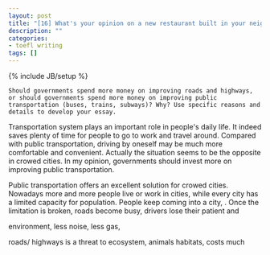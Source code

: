 ```yaml
---
layout: post
title: "[16] What's your opinion on a new restaurant built in your neighborhood?"
description: ""
categories:
- toefl writing
tags: []
---
```

{% include JB/setup %}

	Should governments spend more money on improving roads and highways, or should governments spend more money on improving public transportation (buses, trains, subways)? Why? Use specific reasons and details to develop your essay.

Transportation system plays an important role in people's daily life. It indeed saves plenty of time for people to go to work and travel around. Compared with public transportation, driving by oneself may be much more comfortable and convenient. Actually the situation seems to be the opposite in crowed cities. In my opinion, governments should invest more on improving public transportation.

Public transportation offers an excellent solution for crowed cities. Nowadays more and more people live or work in cities, while every city has a limited capacity for population. People keep coming into a city, . Once the limitation is broken, roads become busy, drivers lose their patient and 
  
environment, less noise, less gas, 


roads/ highways is a threat to ecosystem, animals habitats, costs much


